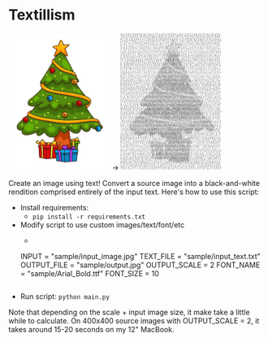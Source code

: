 # Textillism

<img src="sample/input_image.jpg" height="270" width="200"> -> <img src="sample/output.jpg" height="270" width="200">

Create an image using text! Convert a source image into a black-and-white rendition comprised entirely of the input text. Here's how to use this script:

* Install requirements:
    - `pip install -r requirements.txt`
* Modify script to use custom images/text/font/etc
    - ```
    INPUT = "sample/input_image.jpg"
    TEXT_FILE = "sample/input_text.txt"
    OUTPUT_FILE = "sample/output.jpg"
    OUTPUT_SCALE = 2
    FONT_NAME = "sample/Arial_Bold.ttf"
    FONT_SIZE = 10
    ```
* Run script: `python main.py`

Note that depending on the scale + input image size, it make take a little while to calculate. On 400x400 source images with OUTPUT_SCALE = 2, it takes around 15-20 seconds on my 12" MacBook.